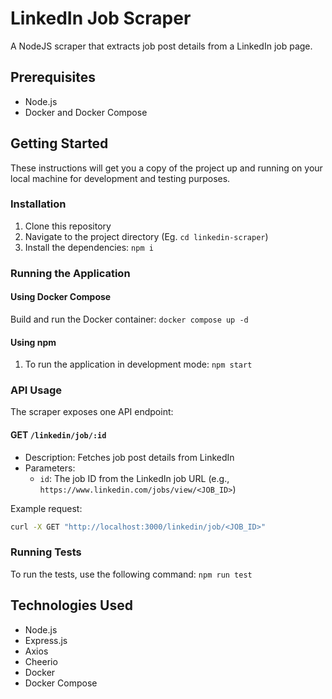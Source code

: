 # LinkedIn Job Scraper

A NodeJS scraper that extracts job post details from a LinkedIn job page.

## Prerequisites

- Node.js
- Docker and Docker Compose

## Getting Started

These instructions will get you a copy of the project up and running on your local machine for development and testing purposes.

### Installation

1. Clone this repository
2. Navigate to the project directory (Eg. `cd linkedin-scraper`)
3. Install the dependencies: `npm i`

### Running the Application

#### Using Docker Compose

Build and run the Docker container: `docker compose up -d`

#### Using npm

1. To run the application in development mode: `npm start`

### API Usage

The scraper exposes one API endpoint:

#### GET `/linkedin/job/:id`

- Description: Fetches job post details from LinkedIn
- Parameters:
  - `id`: The job ID from the LinkedIn job URL (e.g., `https://www.linkedin.com/jobs/view/<JOB_ID>`)

Example request:

```bash
curl -X GET "http://localhost:3000/linkedin/job/<JOB_ID>"
```

### Running Tests

To run the tests, use the following command: `npm run test`

## Technologies Used

- Node.js
- Express.js
- Axios
- Cheerio
- Docker
- Docker Compose
